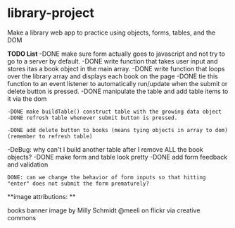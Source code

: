 # library-project
Make a library web app to practice using objects, forms, tables, and the DOM


**TODO List**
    -DONE make sure form actually goes to javascript and not try to go to a server by default. 
    -DONE write function that takes user input and stores itas a book object in the main array. 
    -DONE write function that loops over the library array and displays each book on the page
    -DONE tie this function to an event listener to automatically run/update when the submit or delete button is pressed.
    -DONE manipulate the table and add table items to it via the dom

    -DONE make buildTable() construct table with the growing data object
    -DONE refresh table whenever submit button is pressed.

    -DONE add delete button to books (means tying objects in array to dom) (remember to refresh table)

-DeBug: why can't I build another table after I remove ALL the book objects? 
    -DONE make form and table look pretty
    -DONE add form feedback and validation

    DONE: can we change the behavior of form inputs so that hitting "enter" does not submit the form prematurely? 



**image attributions: **

books banner image by Milly Schmidt @meeli on flickr via creative commons